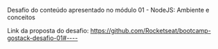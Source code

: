 Desafio do conteúdo apresentado no módulo 01 - NodeJS: Ambiente e conceitos

Link da proposta do desafio: https://github.com/Rocketseat/bootcamp-gostack-desafio-01#----
